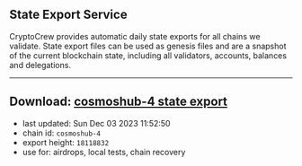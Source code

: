 ## State Export Service
CryptoCrew provides automatic daily state exports for all chains we validate. State export files can be used as genesis files and are a snapshot of the current blockchain state, including all validators, accounts, balances and delegations.

---
**Download: [cosmoshub-4 state export](https://dl.ccvalidators.com/SERVICE/cosmoshub/cosmoshub-4_export_18118832.json)**
---

- last updated: Sun Dec 03 2023 11:52:50
- chain id: `cosmoshub-4`
- export height: `18118832`
- use for: airdrops, local tests, chain recovery
